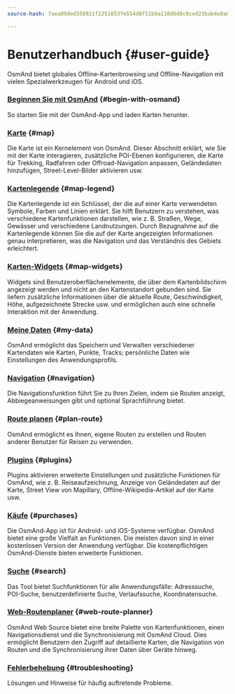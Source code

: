 ```yaml
---
source-hash: 7aea09ded358921f2251853fe554d8f51b9a110d6d8c0ced23bab4e8a044c7d3

---
```

# Benutzerhandbuch {#user-guide}

OsmAnd bietet globales Offline-Kartenbrowsing und Offline-Navigation mit vielen Spezialwerkzeugen für Android und iOS.


### [Beginnen Sie mit OsmAnd](./start-with/index.md) {#begin-with-osmand}

So starten Sie mit der OsmAnd-App und laden Karten herunter.

### [Karte](./map/index.md) {#map}

Die Karte ist ein Kernelement von OsmAnd. Dieser Abschnitt erklärt, wie Sie mit der Karte interagieren, zusätzliche POI-Ebenen konfigurieren, die Karte für Trekking, Radfahren oder Offroad-Navigation anpassen, Geländedaten hinzufügen, Street-Level-Bilder aktivieren usw.

### [Kartenlegende](./map-legend/index.md) {#map-legend}

Die Kartenlegende ist ein Schlüssel, der die auf einer Karte verwendeten Symbole, Farben und Linien erklärt. Sie hilft Benutzern zu verstehen, was verschiedene Kartenfunktionen darstellen, wie z. B. Straßen, Wege, Gewässer und verschiedene Landnutzungen. Durch Bezugnahme auf die Kartenlegende können Sie die auf der Karte angezeigten Informationen genau interpretieren, was die Navigation und das Verständnis des Gebiets erleichtert.

### [Karten-Widgets](./widgets/index.md) {#map-widgets}

Widgets sind Benutzeroberflächenelemente, die über dem Kartenbildschirm angezeigt werden und nicht an den Kartenstandort gebunden sind. Sie liefern zusätzliche Informationen über die aktuelle Route, Geschwindigkeit, Höhe, aufgezeichnete Strecke usw. und ermöglichen auch eine schnelle Interaktion mit der Anwendung.

### [Meine Daten](./personal/index.md) {#my-data}

OsmAnd ermöglicht das Speichern und Verwalten verschiedener Kartendaten wie Karten, Punkte, Tracks; persönliche Daten wie Einstellungen des Anwendungsprofils.

### [Navigation](./navigation/index.md) {#navigation}

Die Navigationsfunktion führt Sie zu Ihren Zielen, indem sie Routen anzeigt, Abbiegeanweisungen gibt und optional Sprachführung bietet.


### [Route planen](./plan-route/index.md) {#plan-route}

OsmAnd ermöglicht es Ihnen, eigene Routen zu erstellen und Routen anderer Benutzer für Reisen zu verwenden.

### [Plugins](./plugins/index.md) {#plugins}

Plugins aktivieren erweiterte Einstellungen und zusätzliche Funktionen für OsmAnd, wie z. B. Reiseaufzeichnung, Anzeige von Geländedaten auf der Karte, Street View von Mapillary, Offline-Wikipedia-Artikel auf der Karte usw.

### [Käufe](./purchases/index.md) {#purchases}

Die OsmAnd-App ist für Android- und iOS-Systeme verfügbar. OsmAnd bietet eine große Vielfalt an Funktionen. Die meisten davon sind in einer kostenlosen Version der Anwendung verfügbar. Die kostenpflichtigen OsmAnd-Dienste bieten erweiterte Funktionen.

### [Suche](./search/index.md) {#search}

Das Tool bietet Suchfunktionen für alle Anwendungsfälle: Adresssuche, POI-Suche, benutzerdefinierte Suche, Verlaufssuche, Koordinatensuche.

### [Web-Routenplaner](./web/index.md) {#web-route-planner}

OsmAnd Web Source bietet eine breite Palette von Kartenfunktionen, einen Navigationsdienst und die Synchronisierung mit OsmAnd Cloud. Dies ermöglicht Benutzern den Zugriff auf detaillierte Karten, die Navigation von Routen und die Synchronisierung ihrer Daten über Geräte hinweg.

### [Fehlerbehebung](./troubleshooting/index.md) {#troubleshooting}

Lösungen und Hinweise für häufig auftretende Probleme.